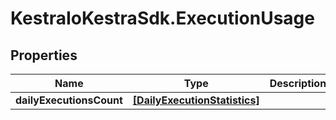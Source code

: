 # KestraIoKestraSdk.ExecutionUsage

## Properties

Name | Type | Description | Notes
------------ | ------------- | ------------- | -------------
**dailyExecutionsCount** | [**[DailyExecutionStatistics]**](DailyExecutionStatistics.md) |  | [optional] 


